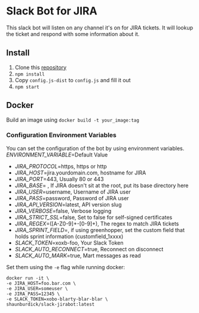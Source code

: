 Slack Bot for JIRA
==================

This slack bot will listen on any channel it's on for JIRA tickets.
It will lookup the ticket and respond with some information about it.

## Install
1. Clone this [repository](https://github.com/shaunburdick/slack-jirabot.git)
2. `npm install`
3. Copy `config.js-dist` to `config.js` and fill it out
4. `npm start`

## Docker

Build an image using `docker build -t your_image:tag`

### Configuration Environment Variables
You can set the configuration of the bot by using environment variables.
*ENVIRONMENT_VARIABLE*=Default Value

- *JIRA_PROTOCOL*=https, https or http
- *JIRA_HOST*=jira.yourdomain.com, hostname for JIRA
- *JIRA_PORT*=443, Usually 80 or 443
- *JIRA_BASE*= , If JIRA doesn't sit at the root, put its base directory here
- *JIRA_USER*=username, Username of JIRA user
- *JIRA_PASS*=password, Password of JIRA user
- *JIRA_API_VERSION*=latest, API version slug
- *JIRA_VERBOSE*=false, Verbose logging
- *JIRA_STRICT_SSL*=false, Set to false for self-signed certificates
- *JIRA_REGEX*=([A-Z0-9]+\-[0-9]+), The regex to match JIRA tickets
- *JIRA_SPRINT_FIELD*=, if using greenhopper, set the custom field that holds sprint information (customfield_1xxxx)
- *SLACK_TOKEN*=xoxb-foo, Your Slack Token
- *SLACK_AUTO_RECONNECT*=true, Reconnect on disconnect
- *SLACK_AUTO_MARK*=true, Mart messages as read

Set them using the `-e` flag while running docker:

```
docker run -it \
-e JIRA_HOST=foo.bar.com \
-e JIRA_USER=someuser \
-e JIRA_PASS=12345 \
-e SLACK_TOKEN=xobo-blarty-blar-blar \
shaunburdick/slack-jirabot:latest
```